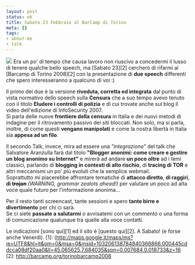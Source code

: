 ```yaml
--- 
layout: post
status: ok
title: Sabato 23 Febbraio al BarCamp di Torino
meta: {}
tags: 
- about-me
- talk
---
```

![](http://barcamp.org/f/logobctorino2008-250.gif)
Era un po' di tempo che causa lavoro non riuscivo a concedermi il lusso di tenere qualche bello speech, ma [Sabato 23][2] cercherò di rifarmi al [Barcamp di Torino 2008][2] con la presentazione di **due speech** differenti che spero interesseranno a qualcuno di voi :)  
  
Il primo dei due è la versione **riveduta, corretta ed integrata** dal punto di vista normativo dello speech sulla **Censura** che a suo tempo avevo tenuto con il titolo **Eludere i controlli di polizia** e di cui trovate anche sul blog il video dell'edizione di InfoSecurity 2007.  
Si parla delle nuove **frontiere della censura** in Italia e dei nuovi metodi di indagine per il ritrovamento passivo dei siti bloccati. Non solo, ma si parla, inoltre, di come questi **vengano manipolati** e come la nostra libertà in Italia sia **appesa ad un filo**.  
  
Il secondo Talk, invece, mira ad essere una *"integrazione"* del talk che Salvatore Aranzulla farà dal titolo **"Blogger anonimi: come creare e gestire un blog anonimo su Internet"** e mirerà ad andare **un poco oltre** ad i temi classici, parlando di **blogging in contesti di alto rischio**, di **tracing di TOR** e altri meccanismi un po' più evoluti che la semplice webmail.  
Soprattutto mi piacerebbe affrontare tematiche di **attacco diretto**, **di raggiri**, **di <s>trojan</s>** *(WARNING, grammar zealots ahead!)* per valutare un poco ad alta voce quale futuro per l'informazione anonima...  
  
Per il resto tanti screencast, tante sessioni e spero **tante birre e divertimento** per chi ci sarà.  
Se ci siete **passate a salutarmi** o avvisatemi con un commento o una forma di comunicazione qualunque tra quelle alla voce contatti.  
  
Le indicazioni [sono qui][1] ed il sito è [questo qui][2]. A Sabato! (e forse anche Venerdì).
[1]: (http://maps.google.it/maps/ms?ie=UTF8&hl=it&om=0&msa=0&msid=103206138784840366866.000445cddcca08df20aa0&ll=45.065625,7.684035&spn=0.007684,0.018733&z=16
[2]: http://barcamp.org/torinobarcamp2008 
